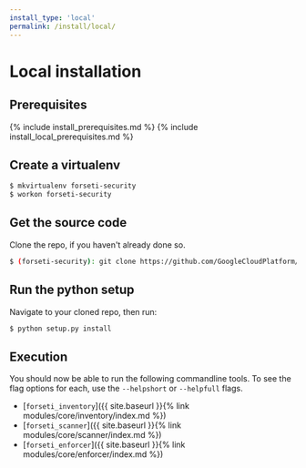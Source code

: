 ```yaml
---
install_type: 'local'
permalink: /install/local/
---
```

# Local installation
## Prerequisites
{% include install_prerequisites.md %}
{% include install_local_prerequisites.md %}

## Create a virtualenv
```sh
$ mkvirtualenv forseti-security
$ workon forseti-security
```

## Get the source code
Clone the repo, if you haven't already done so.

```sh
$ (forseti-security): git clone https://github.com/GoogleCloudPlatform/forseti-security.git
```

## Run the python setup
Navigate to your cloned repo, then run:

```sh
$ python setup.py install
```

## Execution
You should now be able to run the following commandline tools. To see the flag options for each, use
the `--helpshort` or `--helpfull` flags.

 * [`forseti_inventory`]({{ site.baseurl }}{% link modules/core/inventory/index.md %})
 * [`forseti_scanner`]({{ site.baseurl }}{% link modules/core/scanner/index.md %})
 * [`forseti_enforcer`]({{ site.baseurl }}{% link modules/core/enforcer/index.md %})
